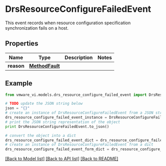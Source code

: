 # DrsResourceConfigureFailedEvent

This event records when resource configuration specification synchronization fails on a host. 

## Properties
Name | Type | Description | Notes
------------ | ------------- | ------------- | -------------
**reason** | [**MethodFault**](MethodFault.md) |  | 

## Example

```python
from vmware_vi.models.drs_resource_configure_failed_event import DrsResourceConfigureFailedEvent

# TODO update the JSON string below
json = "{}"
# create an instance of DrsResourceConfigureFailedEvent from a JSON string
drs_resource_configure_failed_event_instance = DrsResourceConfigureFailedEvent.from_json(json)
# print the JSON string representation of the object
print DrsResourceConfigureFailedEvent.to_json()

# convert the object into a dict
drs_resource_configure_failed_event_dict = drs_resource_configure_failed_event_instance.to_dict()
# create an instance of DrsResourceConfigureFailedEvent from a dict
drs_resource_configure_failed_event_form_dict = drs_resource_configure_failed_event.from_dict(drs_resource_configure_failed_event_dict)
```
[[Back to Model list]](../README.md#documentation-for-models) [[Back to API list]](../README.md#documentation-for-api-endpoints) [[Back to README]](../README.md)


